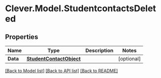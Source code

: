 # Clever.Model.StudentcontactsDeleted
## Properties

Name | Type | Description | Notes
------------ | ------------- | ------------- | -------------
**Data** | [**StudentContactObject**](StudentContactObject.md) |  | [optional] 

[[Back to Model list]](../README.md#documentation-for-models) [[Back to API list]](../README.md#documentation-for-api-endpoints) [[Back to README]](../README.md)

